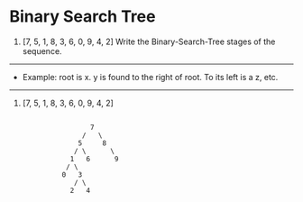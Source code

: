 # Binary Search Tree

1. [7, 5, 1, 8, 3, 6, 0, 9, 4, 2] Write the Binary-Search-Tree stages of the sequence.

***

- Example: root is x. y is found to the right of root. To its left is a z, etc.

***

1.  [7, 5, 1, 8, 3, 6, 0, 9, 4, 2] 

```

                    7
                  /   \
                 5     8
                / \      \
               1   6      9 
              / \
             0   3
                / \
               2   4

```
